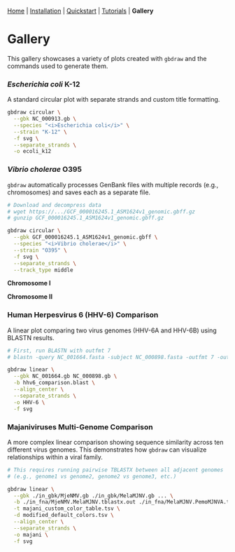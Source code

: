 [Home](./README.md) | [Installation](./INSTALL.md) | [Quickstart](./QUICKSTART.md) | [Tutorials](./TUTORIALS/) | **Gallery**
# Gallery
This gallery showcases a variety of plots created with `gbdraw` and the commands used to generate them.

### *Escherichia coli* K-12

A standard circular plot with separate strands and custom title formatting.
```bash
gbdraw circular \
  --gbk NC_000913.gb \
  --species "<i>Escherichia coli</i>" \
  --strain "K-12" \
  -f svg \
  --separate_strands \
  -o ecoli_k12
```

###  *Vibrio cholerae* O395
`gbdraw` automatically processes GenBank files with multiple records (e.g., chromosomes) and saves each as a separate file.

```bash
# Download and decompress data
# wget https://.../GCF_000016245.1_ASM1624v1_genomic.gbff.gz
# gunzip GCF_000016245.1_ASM1624v1_genomic.gbff.gz

gbdraw circular \
  --gbk GCF_000016245.1_ASM1624v1_genomic.gbff \
  --species "<i>Vibrio cholerae</i>" \
  --strain "O395" \
  -f svg \
  --separate_strands \
  --track_type middle
```

**Chromosome I**

**Chromosome II**


### Human Herpesvirus 6 (HHV-6) Comparison
A linear plot comparing two virus genomes (HHV-6A and HHV-6B) using BLASTN results.

```bash
# First, run BLASTN with outfmt 7
# blastn -query NC_001664.fasta -subject NC_000898.fasta -outfmt 7 -out hhv6_comparison.blast

gbdraw linear \
  --gbk NC_001664.gb NC_000898.gb \
  -b hhv6_comparison.blast \
  --align_center \
  --separate_strands \
  -o HHV-6 \
  -f svg
```

### Majaniviruses Multi-Genome Comparison

A more complex linear comparison showing sequence similarity across ten different virus genomes. This demonstrates how `gbdraw` can visualize relationships within a viral family.

```bash
# This requires running pairwise TBLASTX between all adjacent genomes
# (e.g., genome1 vs genome2, genome2 vs genome3, etc.)

gbdraw linear \
  --gbk ./in_gbk/MjeNMV.gb ./in_gbk/MelaMJNV.gb ... \
  -b ./in_fna/MjeNMV.MelaMJNV.tblastx.out ./in_fna/MelaMJNV.PemoMJNVA.tblastx.out ... \
  -t majani_custom_color_table.tsv \
  -d modified_default_colors.tsv \
  --align_center \
  --separate_strands \
  -o majani \
  -f svg
```